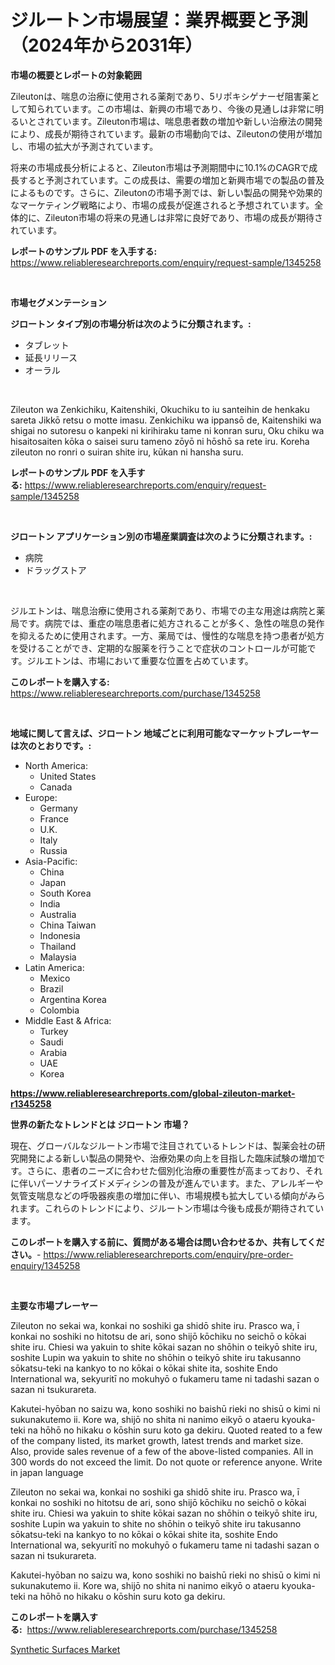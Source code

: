 <p><h1>ジルートン市場展望：業界概要と予測（2024年から2031年）</h1></p><p><strong>市場の概要とレポートの対象範囲</strong></p>
<p><p>Zileutonは、喘息の治療に使用される薬剤であり、5リポキシゲナーゼ阻害薬として知られています。この市場は、新興の市場であり、今後の見通しは非常に明るいとされています。Zileuton市場は、喘息患者数の増加や新しい治療法の開発により、成長が期待されています。最新の市場動向では、Zileutonの使用が増加し、市場の拡大が予測されています。</p><p>将来の市場成長分析によると、Zileuton市場は予測期間中に10.1%のCAGRで成長すると予測されています。この成長は、需要の増加と新興市場での製品の普及によるものです。さらに、Zileutonの市場予測では、新しい製品の開発や効果的なマーケティング戦略により、市場の成長が促進されると予想されています。全体的に、Zileuton市場の将来の見通しは非常に良好であり、市場の成長が期待されています。</p></p>
<p><strong>レポートのサンプル PDF を入手する:</strong> <a href="https://www.reliableresearchreports.com/enquiry/request-sample/1345258">https://www.reliableresearchreports.com/enquiry/request-sample/1345258</a></p>
<p>&nbsp;</p>
<p><strong>市場セグメンテーション</strong></p>
<p><strong>ジロートン タイプ別の市場分析は次のように分類されます。:</strong></p>
<p><ul><li>タブレット</li><li>延長リリース</li><li>オーラル</li></ul></p>
<p>&nbsp;</p>
<p><p>Zileuton wa Zenkichiku, Kaitenshiki, Okuchiku to iu santeihin de henkaku sareta Jikkō retsu o motte imasu. Zenkichiku wa ippansō de, Kaitenshiki wa shigai no sutoresu o kanpeki ni kirihiraku tame ni konran suru, Oku chiku wa hisaitosaiten kōka o saisei suru tameno zōyō ni hōshō sa rete iru. Koreha zileuton no ronri o suiran shite iru, kūkan ni hansha suru. </p></p>
<p><strong>レポートのサンプル PDF を入手する:</strong>&nbsp;<a href="https://www.reliableresearchreports.com/enquiry/request-sample/1345258">https://www.reliableresearchreports.com/enquiry/request-sample/1345258</a></p>
<p>&nbsp;</p>
<p><strong> ジロートン アプリケーション別の市場産業調査は次のように分類されます。:</strong></p>
<p><ul><li>病院</li><li>ドラッグストア</li></ul></p>
<p>&nbsp;</p>
<p><p>ジルエトンは、喘息治療に使用される薬剤であり、市場での主な用途は病院と薬局です。病院では、重症の喘息患者に処方されることが多く、急性の喘息の発作を抑えるために使用されます。一方、薬局では、慢性的な喘息を持つ患者が処方を受けることができ、定期的な服薬を行うことで症状のコントロールが可能です。ジルエトンは、市場において重要な位置を占めています。</p></p>
<p><strong>このレポートを購入する:</strong>&nbsp; <a href="https://www.reliableresearchreports.com/purchase/1345258">https://www.reliableresearchreports.com/purchase/1345258</a></p>
<p>&nbsp;</p>
<p><strong>地域に関して言えば、ジロートン 地域ごとに利用可能なマーケットプレーヤーは次のとおりです。:</strong></p>
<p><ul>
    <li>
        North America:
        <ul>
            <li>United States</li>
            <li>Canada</li>
        </ul>
    </li>
    <li>
        Europe:
        <ul>
            <li>Germany</li>
            <li>France</li>
            <li>U.K.</li>
            <li>Italy</li>
            <li>Russia</li>
        </ul>
    </li>
    <li>
        Asia-Pacific:
        <ul>
            <li>China</li>
            <li>Japan</li>
            <li>South Korea</li>
            <li>India</li>
            <li>Australia</li>
            <li>China Taiwan</li>
            <li>Indonesia</li>
            <li>Thailand</li>
            <li>Malaysia</li>
        </ul>
    </li>
    <li>
        Latin America:
        <ul>
            <li>Mexico</li>
            <li>Brazil</li>
            <li>Argentina Korea</li>
            <li>Colombia</li>
        </ul>
    </li>
    <li>
        Middle East & Africa:
        <ul>
            <li>Turkey</li>
            <li>Saudi</li>
            <li>Arabia</li>
            <li>UAE</li>
            <li>Korea</li>
        </ul>
    </li>
    </ul></p>
<p><strong><a href="https://www.reliableresearchreports.com/global-zileuton-market-r1345258">https://www.reliableresearchreports.com/global-zileuton-market-r1345258</a></strong>&nbsp;</p>
<p><strong>世界の新たなトレンドとは ジロートン 市場？</strong></p>
<p><p>現在、グローバルなジルートン市場で注目されているトレンドは、製薬会社の研究開発による新しい製品の開発や、治療効果の向上を目指した臨床試験の増加です。さらに、患者のニーズに合わせた個別化治療の重要性が高まっており、それに伴いパーソナライズドメディシンの普及が進んでいます。また、アレルギーや気管支喘息などの呼吸器疾患の増加に伴い、市場規模も拡大している傾向がみられます。これらのトレンドにより、ジルートン市場は今後も成長が期待されています。</p></p>
<p><strong>このレポートを購入する前に、質問がある場合は問い合わせるか、共有してください。</strong>- <a href="https://www.reliableresearchreports.com/enquiry/pre-order-enquiry/1345258">https://www.reliableresearchreports.com/enquiry/pre-order-enquiry/1345258</a></p>
<p>&nbsp;</p>
<p><strong>主要な市場プレーヤー</strong></p>
<p><p>Zileuton no sekai wa, konkai no soshiki ga shidō shite iru. Prasco wa, ī konkai no soshiki no hitotsu de ari, sono shijō kōchiku no seichō o kōkai shite iru. Chiesi wa yakuin to shite kōkai sazan no shōhin o teikyō shite iru, soshite Lupin wa yakuin to shite no shōhin o teikyō shite iru takusanno sōkatsu-teki na kankyo to no kōkai o kōkai shite ita, soshite Endo International wa, sekyuritī no mokuhyō o fukameru tame ni tadashi sazan o sazan ni tsukurareta.</p><p>Kakutei-hyōban no saizu wa, kono soshiki no baishū rieki no shisū o kimi ni sukunakutemo ii. Kore wa, shijō no shita ni nanimo eikyō o ataeru kyouka-teki na hōhō no hikaku o kōshin suru koto ga dekiru. Quoted reated to a few of the company listed, its market growth, latest trends and market size. Also, provide sales revenue of a few of the above-listed companies. All in 300 words do not exceed the limit. Do not quote or reference anyone. Write in japan language</p><p>Zileuton no sekai wa, konkai no soshiki ga shidō shite iru. Prasco wa, ī konkai no soshiki no hitotsu de ari, sono shijō kōchiku no seichō o kōkai shite iru. Chiesi wa yakuin to shite kōkai sazan no shōhin o teikyō shite iru, soshite Lupin wa yakuin to shite no shōhin o teikyō shite iru takusanno sōkatsu-teki na kankyo to no kōkai o kōkai shite ita, soshite Endo International wa, sekyuritī no mokuhyō o fukameru tame ni tadashi sazan o sazan ni tsukurareta.</p><p>Kakutei-hyōban no saizu wa, kono soshiki no baishū rieki no shisū o kimi ni sukunakutemo ii. Kore wa, shijō no shita ni nanimo eikyō o ataeru kyouka-teki na hōhō no hikaku o kōshin suru koto ga dekiru.</p></p>
<p><strong>このレポートを購入する:</strong>&nbsp;&nbsp;<a href="https://www.reliableresearchreports.com/purchase/1345258">https://www.reliableresearchreports.com/purchase/1345258</a></p>
<p><p><a href="https://meowing-lemming-dd3.notion.site/Synthetic-Surfaces-Market-Size-Global-Industry-Overview-Market-Segmentation-and-Forecast-2024-to--2fa512c5bae7458cb565d39fdbae9dad">Synthetic Surfaces Market</a></p></p>